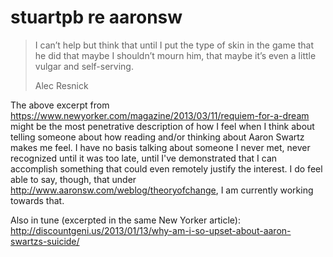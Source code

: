 # stuartpb re aaronsw

> I can’t help but think that until I put the type of skin in the game that he did that maybe I shouldn’t mourn him, that maybe it’s even a little vulgar and self-serving.
>
> Alec Resnick

The above excerpt from https://www.newyorker.com/magazine/2013/03/11/requiem-for-a-dream might be the most penetrative description of how I feel when I think about telling someone about how reading and/or thinking about Aaron Swartz makes me feel. I have no basis talking about someone I never met, never recognized until it was too late, until I've demonstrated that I can accomplish something that could even remotely justify the interest. I do feel able to say, though, that under http://www.aaronsw.com/weblog/theoryofchange, I am currently working towards that.

Also in tune (excerpted in the same New Yorker article): http://discountgeni.us/2013/01/13/why-am-i-so-upset-about-aaron-swartzs-suicide/
